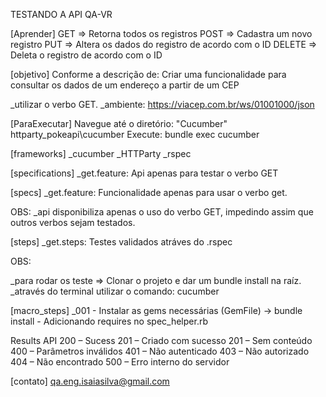 TESTANDO A API QA-VR

[Aprender]
GET     => Retorna todos os registros
POST    => Cadastra um novo registro
PUT     => Altera os dados do registro de acordo com o ID
DELETE  => Deleta o registro de acordo com o ID

[objetivo]
Conforme a descrição de: 
    Criar uma funcionalidade para consultar os dados de um endereço a partir de um CEP
    
_utilizar o verbo GET.
_ambiente: https://viacep.com.br/ws/01001000/json

[ParaExecutar]
Navegue até o diretório: "Cucumber" httparty_pokeapi\cucumber
Execute: bundle exec cucumber

[frameworks]
_cucumber
_HTTParty
_rspec

[specifications]
_get.feature: Api apenas para testar o verbo GET

[specs]
_get.feature: Funcionalidade apenas para usar o verbo get.

OBS:
_api disponibiliza apenas o uso do verbo GET, impedindo assim que outros verbos sejam testados.

[steps]
_get.steps: Testes validados atráves do .rspec

OBS:

_para rodar os teste => Clonar o projeto e dar um bundle install na raíz.
_através do terminal utilizar o comando: cucumber

[macro_steps]
_001 - Instalar as gems necessárias (GemFile) -> bundle install
     - Adicionando requires no spec_helper.rb

Results API
200 – Sucess
201 – Criado com sucesso
201 – Sem conteúdo
400 – Parâmetros inválidos
401 – Não autenticado
403 – Não autorizado
404 – Não encontrado
500 – Erro interno do servidor



[contato]
qa.eng.isaiasilva@gmail.com
